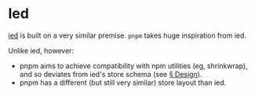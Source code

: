 # Ied

[ied][] is built on a very similar premise. `pnpm` takes huge inspiration from ied.

Unlike ied, however:

- pnpm aims to achieve compatibility with npm utilities (eg, shrinkwrap), and so deviates from ied's store schema (see [§ Design](#design)).
- pnpm has a different (but still very similar) store layout than ied.

[ied]: https://github.com/alexanderGugel/ied
